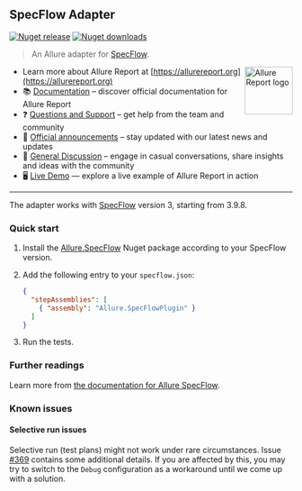 ## SpecFlow Adapter

[![Nuget release](https://img.shields.io/nuget/v/Allure.SpecFlow?style=flat)](https://www.nuget.org/packages/Allure.SpecFlow)
[![Nuget downloads](https://img.shields.io/nuget/dt/Allure.SpecFlow?label=downloads&style=flat)](https://www.nuget.org/packages/Allure.SpecFlow)

> An Allure adapter for [SpecFlow](https://specflow.org/).

[<img src="https://allurereport.org/public/img/allure-report.svg" height="85px" alt="Allure Report logo" align="right" />](https://allurereport.org "Allure Report")

- Learn more about Allure Report at [https://allurereport.org](https://allurereport.org)
- 📚 [Documentation](https://allurereport.org/docs/) – discover official documentation for Allure Report
- ❓ [Questions and Support](https://github.com/orgs/allure-framework/discussions/categories/questions-support) – get help from the team and community
- 📢 [Official announcements](https://github.com/orgs/allure-framework/discussions/categories/announcements) –  stay updated with our latest news and updates
- 💬 [General Discussion](https://github.com/orgs/allure-framework/discussions/categories/general-discussion) – engage in casual conversations, share insights and ideas with the community
- 🖥️ [Live Demo](https://demo.allurereport.org/) — explore a live example of Allure Report in action

---

The adapter works with [SpecFlow](http://specflow.org/) version 3, starting from
3.9.8.

### Quick start

1. Install the [Allure.SpecFlow](https://www.nuget.org/packages/Allure.SpecFlow)
Nuget package according to your SpecFlow version.
2. Add the following entry to your `specflow.json`:

   ```json
   {
     "stepAssemblies": [
       { "assembly": "Allure.SpecFlowPlugin" }
     ]
   }
   ```

3. Run the tests.

### Further readings

Learn more from [the documentation for Allure SpecFlow](https://allurereport.org/docs/specflow/).

### Known issues

#### Selective run issues

Selective run (test plans) might not work under rare circumstances.
Issue [#369] contains some additional details. If you are affected by this, you
may try to switch to the `Debug` configuration as a workaround until we come up
with a solution.

[#369]: https://github.com/allure-framework/allure-csharp/issues/369
